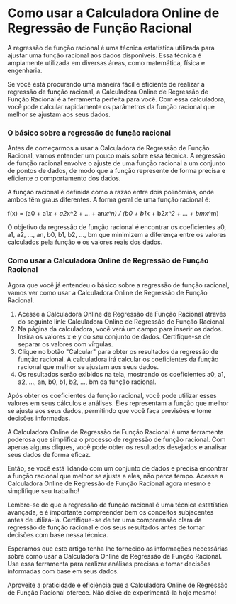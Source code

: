 Como usar a Calculadora Online de Regressão de Função Racional
==============================================================

A regressão de função racional é uma técnica estatística utilizada para ajustar uma função racional aos dados disponíveis. Essa técnica é amplamente utilizada em diversas áreas, como matemática, física e engenharia.

Se você está procurando uma maneira fácil e eficiente de realizar a regressão de função racional, a Calculadora Online de Regressão de Função Racional é a ferramenta perfeita para você. Com essa calculadora, você pode calcular rapidamente os parâmetros da função racional que melhor se ajustam aos seus dados.

### O básico sobre a regressão de função racional

Antes de começarmos a usar a Calculadora de Regressão de Função Racional, vamos entender um pouco mais sobre essa técnica. A regressão de função racional envolve o ajuste de uma função racional a um conjunto de pontos de dados, de modo que a função represente de forma precisa e eficiente o comportamento dos dados.

A função racional é definida como a razão entre dois polinômios, onde ambos têm graus diferentes. A forma geral de uma função racional é:

f(x) = (a0 + a1*x + a2*x^2 + ... + an*x^n) / (b0 + b1*x + b2*x^2 + ... + bm*x^m)

O objetivo da regressão de função racional é encontrar os coeficientes a0, a1, a2, ..., an, b0, b1, b2, ..., bm que minimizem a diferença entre os valores calculados pela função e os valores reais dos dados.

### Como usar a Calculadora Online de Regressão de Função Racional

Agora que você já entendeu o básico sobre a regressão de função racional, vamos ver como usar a Calculadora Online de Regressão de Função Racional.

1. Acesse a Calculadora Online de Regressão de Função Racional através do seguinte link: Calculadora Online de Regressão de Função Racional.
2. Na página da calculadora, você verá um campo para inserir os dados. Insira os valores x e y do seu conjunto de dados. Certifique-se de separar os valores com vírgulas.
3. Clique no botão "Calcular" para obter os resultados da regressão de função racional. A calculadora irá calcular os coeficientes da função racional que melhor se ajustam aos seus dados.
4. Os resultados serão exibidos na tela, mostrando os coeficientes a0, a1, a2, ..., an, b0, b1, b2, ..., bm da função racional.

Após obter os coeficientes da função racional, você pode utilizar esses valores em seus cálculos e análises. Eles representam a função que melhor se ajusta aos seus dados, permitindo que você faça previsões e tome decisões informadas.

A Calculadora Online de Regressão de Função Racional é uma ferramenta poderosa que simplifica o processo de regressão de função racional. Com apenas alguns cliques, você pode obter os resultados desejados e analisar seus dados de forma eficaz.

Então, se você está lidando com um conjunto de dados e precisa encontrar a função racional que melhor se ajusta a eles, não perca tempo. Acesse a Calculadora Online de Regressão de Função Racional agora mesmo e simplifique seu trabalho!

Lembre-se de que a regressão de função racional é uma técnica estatística avançada, e é importante compreender bem os conceitos subjacentes antes de utilizá-la. Certifique-se de ter uma compreensão clara da regressão de função racional e dos seus resultados antes de tomar decisões com base nessa técnica.

Esperamos que este artigo tenha lhe fornecido as informações necessárias sobre como usar a Calculadora Online de Regressão de Função Racional. Use essa ferramenta para realizar análises precisas e tomar decisões informadas com base em seus dados.

Aproveite a praticidade e eficiência que a Calculadora Online de Regressão de Função Racional oferece. Não deixe de experimentá-la hoje mesmo!